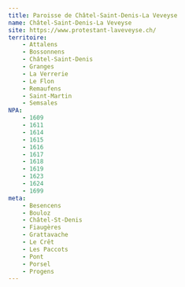 ```yaml
---
title: Paroisse de Châtel-Saint-Denis-La Veveyse
name: Châtel-Saint-Denis-La Veveyse
site: https://www.protestant-laveveyse.ch/
territoire:
    - Attalens
    - Bossonnens
    - Châtel-Saint-Denis
    - Granges
    - La Verrerie
    - Le Flon
    - Remaufens
    - Saint-Martin
    - Semsales
NPA:
    - 1609
    - 1611
    - 1614
    - 1615
    - 1616
    - 1617
    - 1618
    - 1619
    - 1623 
    - 1624
    - 1699
meta:
    - Besencens
    - Bouloz
    - Châtel-St-Denis
    - Fiaugères
    - Grattavache
    - Le Crêt
    - Les Paccots
    - Pont
    - Porsel
    - Progens
---
```

